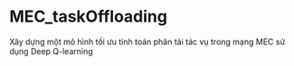 # MEC_taskOffloading
Xây dựng một mô hình tối ưu tính toán phân tải tác vụ trong mạng MEC sử dụng Deep Q-learning
